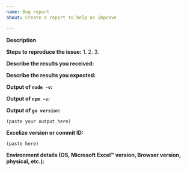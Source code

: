```yaml
---
name: Bug report
about: Create a report to help us improve

---
```


<!--
If you are reporting a new issue, make sure that we do not have any duplicates
already open. You can ensure this by searching the issue list for this
repository. If there is a duplicate, please close your issue and add a comment
to the existing issue instead.

Use the commands below to provide key information from your environment:
You do NOT have to include this information if this is a FEATURE REQUEST
-->

**Description**

<!--
Briefly describe the problem you are having in a few paragraphs.
-->

**Steps to reproduce the issue:**
1.
2.
3.

**Describe the results you received:**

**Describe the results you expected:**

**Output of `node -v`:**

**Output of `npm -v`:**

**Output of `go version`:**

```text
(paste your output here)
```

**Excelize version or commit ID:**

```text
(paste here)
```

**Environment details (OS, Microsoft Excel™ version, Browser version, physical, etc.):**

